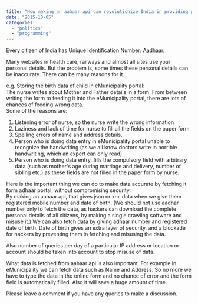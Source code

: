 ```yaml
---
title: "How making an aahaar api can revolutionize India in providing personalized and accurate information?"
date: "2015-10-05"
categories: 
  - "politics"
  - "programming"
---
```


Every citizen of India has Unique Identification Number: Aadhaar.  
  
Many websites in health care, railways and almost all sites use your personal details. But the problem is, some times these personal details can be inaccurate. There can be many reasons for it.  
  
e.g. Storing the birth data of child in eMunicipality portal:  
The nurse writes about Mother and Father details in a form. From between writing the form to feeding it into the eMunicipality portal, there are lots of chances of feeding wrong data.  
Some of the reasons are:  
1) Listening error of nurse, so the nurse write the wrong information  
2) Laziness and lack of time for nurse to fill all the fields on the paper form  
3) Spelling errors of name and address details.  
4) Person who is doing data entry in eMunicipality portal unable to recognize the handwriting (as we all know doctors write in horrible handwriting, which an expert can only read)  
5) Person who is doing data entry, fills the compulsory field with arbitrary data (such as mother's age during marriage and delivery, number of sibling etc.) as these fields are not filled in the paper form by nurse.  
  
Here is the important thing we can do to make data accurate by fetching it form adhaar portal, without compromising security.  
By making an aahaar api, that gives json or xml data when we give them registered mobile number and date of birth. (We should not use aadhar number only to fetch the data, as hackers can download the complete personal details of all citizens, by making a single crawling software and misuse it.) We can also fetch data by giving adhaar number and registered date of birth. Date of birth gives an extra layer of security, and a blockade for hackers by preventing them in fetching and misusing the data.  
  
Also number of queries per day of a particular IP address or location or account should be taken into account to stop misuse of data.  
  
What data is fetched from aahaar api is also important. For example in eMunicipality we can fetch data such as Name and Address. So no more we have to type the data in the online form and no chance of error and the form field is automatically filled. Also it will save a huge amount of time.  
  
Please leave a comment if you have any queries to make a discussion.
